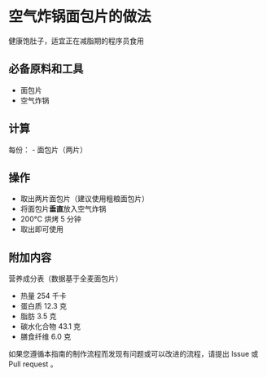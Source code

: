 # 空气炸锅面包片的做法

健康饱肚子，适宜正在减脂期的程序员食用

## 必备原料和工具

- 面包片
- 空气炸锅

## 计算

每份：
    - 面包片（两片）

## 操作

* 取出两片面包片（建议使用粗粮面包片）
* 将面包片**垂直**放入空气炸锅
* 200°C 烘烤 5 分钟
* 取出即可使用

## 附加内容

营养成分表（数据基于全麦面包片）

* 热量 254 千卡
* 蛋白质 12.3 克
* 脂肪 3.5 克
* 碳水化合物 43.1 克
* 膳食纤维 6.0 克

如果您遵循本指南的制作流程而发现有问题或可以改进的流程，请提出 Issue 或 Pull request 。
